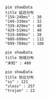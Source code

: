 
```mermaid
pie showData
title 延迟分布
"159-249ms" : 30
"249-339ms" : 32
"339-429ms" : 40
"429-519ms" : 40
"519-609ms" : 38
"609-699ms" : 112
"699-789ms" : 108
```
```mermaid
pie showData
title 地域分布
"未知" : 400
```
```mermaid
pie showData
title 协议分布
"ss" : 121
"vless" : 257
"trojan" : 22
```